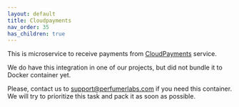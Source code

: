 ```yaml
---
layout: default
title: Cloudpayments
nav_order: 35
has_children: true
---
```


This is microservice to receive payments from [CloudPayments](https://cloudpayments.kz/) service.

We do have this integration in one of our projects, but did not bundle it to Docker container yet.

Please, contact us to [support@perfumerlabs.com](mailto:support@perfumerlabs.com) if you need this container.
We will try to prioritize this task and pack it as soon as possible.